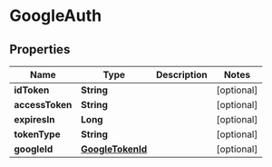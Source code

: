 
# GoogleAuth

## Properties
Name | Type | Description | Notes
------------ | ------------- | ------------- | -------------
**idToken** | **String** |  |  [optional]
**accessToken** | **String** |  |  [optional]
**expiresIn** | **Long** |  |  [optional]
**tokenType** | **String** |  |  [optional]
**googleId** | [**GoogleTokenId**](GoogleTokenId.md) |  |  [optional]



